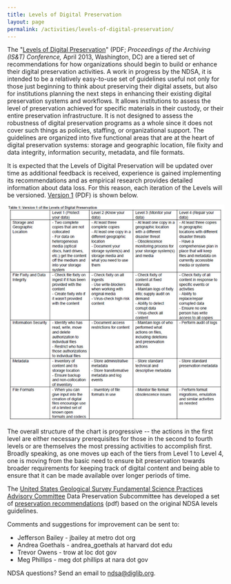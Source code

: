 ```yaml
---
title: Levels of Digital Preservation
layout: page
permalink: /activities/levels-of-digital-preservation/
---
```


The "[Levels of Digital Preservation](/documents/NDSA_Levels_Archiving_2013.pdf)" (PDF; *Proceedings of the Archiving (IS&T) Conference,* April 2013, Washington, DC) are a tiered set of recommendations for how organizations should begin to build or enhance their digital preservation activities. A work in progress by the NDSA, it is intended to be a relatively easy-to-use set of guidelines useful not only for those just beginning to think about preserving their digital assets, but also for institutions planning the next steps in enhancing their existing digital preservation systems and workflows. It allows institutions to assess the level of preservation achieved for specific materials in their custody, or their entire preservation infrastructure. It is not designed to assess the robustness of digital preservation programs as a whole since it does not cover such things as policies, staffing, or organizational support. The guidelines are organized into five functional areas that are at the heart of digital preservation systems: storage and geographic location, file fixity and data integrity, information security, metadata, and file formats.

It is expected that the Levels of Digital Preservation will be updated over time as additional feedback is received, experience is gained implementing its recommendations and as empirical research provides detailed information about data loss. For this reason, each iteration of the Levels will be versioned. [Version 1](/documents/Levels_v1.pdf) (PDF) is shown below.

![Levels of Digital Preservation Version 1](/images/levels_v1.jpg)

The overall structure of the chart is progressive -- the actions in the first level are either necessary prerequisites for those in the second to fourth levels or are themselves the most pressing activities to accomplish first. Broadly speaking, as one moves up each of the tiers from Level 1 to Level 4, one is moving from the basic need to ensure bit preservation towards broader requirements for keeping track of digital content and being able to ensure that it can be made available over longer periods of time.

The [United States Geological Survey Fundamental Science Practices Advisory Committee](http://www.usgs.gov/fsp/) Data Preservation Subcommittee has developed a set of [preservation recommendations](/documents/USGS_Guidelines_for_the_Preservation_of_Digital_Scientific_Data_Final.pdf) (pdf) based on the original NDSA levels guidelines.

Comments and suggestions for improvement can be sent to:

- Jefferson Bailey - jbailey at metro dot org
- Andrea Goethals - andrea_goethals at harvard dot edu
- Trevor Owens - trow at loc dot gov
- Meg Phillips - meg dot phillips at nara dot gov

NDSA questions? Send an email to ndsa@diglib.org.
